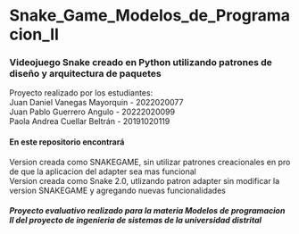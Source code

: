 # Snake_Game_Modelos_de_Programacion_II
<h3>Videojuego Snake creado en Python utilizando patrones de diseño y arquitectura de paquetes</h3>
Proyecto realizado por los estudiantes:<br>
Juan Daniel Vanegas Mayorquin - 2022020077<br>
Juan Pablo Guerrero Angulo - 20222020099<br>
Paola Andrea Cuellar Beltrán - 20191020119<br>

<h4>En este repositorio encontrará</h4>
Version creada como SNAKEGAME, sin utilizar patrones creacionales en pro de que la aplicacion del adapter sea mas funcional<br>
Version creada como Snake 2.0, utlizando patron adapter sin modificar la version SNAKEGAME y agregando nuevas funcionalidades<br>

<h5>Proyecto evaluativo realizado para la materia Modelos de programacion II del proyecto de ingenieria de sistemas de la universidad distrital</h5>
